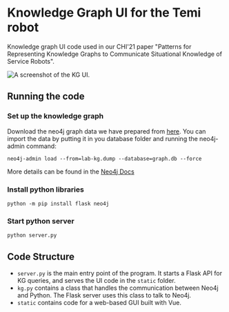 # Knowledge Graph UI for the Temi robot
Knowledge graph UI code used in our CHI'21 paper "Patterns for Representing Knowledge Graphs to Communicate Situational Knowledge of Service Robots".

![A screenshot of the KG UI.](https://github.com/tongji-cdi/temi-woz-frontend/raw/master/data/frontend-photo.png)

## Running the code

### Set up the knowledge graph
Download the neo4j graph data we have prepared from [here](https://github.com/shaunabanana/temi-woz-frontend/raw/master/data/lab-kg.dump). You can import the data by putting it in you database folder and running the neo4j-admin command:
```
neo4j-admin load --from=lab-kg.dump --database=graph.db --force
```
More details can be found in the [Neo4j Docs](https://neo4j.com/docs/operations-manual/current/tools/dump-load/)


### Install python libraries
```
python -m pip install flask neo4j
```

### Start python server
```
python server.py
```

## Code Structure
* `server.py` is the main entry point of the program. It starts a Flask API for KG queries, and serves the UI code in the `static` folder.
* `kg.py` contains a class that handles the communication between Neo4j and Python. The Flask server uses this class to talk to Neo4j.
* `static` contains code for a web-based GUI built with Vue.
